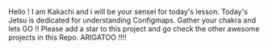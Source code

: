 Hello ! I am Kakachi and i will be your sensei for today's lesson. Today's Jetsu is dedicated for understanding Configmaps. Gather your chakra and lets GO !! Please add a star to this project and go check the other awesome projects in this Repo. ARIGATOO !!!!
